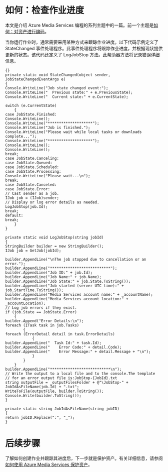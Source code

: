 <properties linkid="develop-media-services-how-to-guides-check-job-progress" urlDisplayName="Check Job Progress" pageTitle="How to Check Job Progress in Media Services - Azure" metaKeywords="" description="Learn how to use event handler code to track job progress and send status updates. Code samples are written in C# and use the Media Services SDK for .NET." metaCanonical="" services="media-services" documentationCenter="" title="How to: Check Job Progress" authors="migree" solutions="" manager="" editor="" />
<tags ms.service="media-services"
    ms.date="02/10/2015"
    wacn.date="04/11/2015"
    />

如何：检查作业进度
==================

本文是介绍 Azure Media Services 编程的系列主题中的一篇。前一个主题是[如何：对资产进行编码](http://go.microsoft.com/fwlink/?LinkID=301753&clcid=0x409)。

当你运行作业时，通常需要采用某种方式来跟踪作业进度。以下代码示例定义了 StateChanged 事件处理程序。此事件处理程序将跟踪作业进度，并根据现状提供更新的状态。该代码还定义了 LogJobStop 方法。此帮助器方法将记录错误详细信息。

``` 
{}
private static void StateChanged(object sender, JobStateChangedEventArgs e)
{
Console.WriteLine("Job state changed event:");
Console.WriteLine("  Previous state:" + e.PreviousState);
Console.WriteLine("  Current state:" + e.CurrentState);

switch (e.CurrentState)
    {
case JobState.Finished:
Console.WriteLine();
Console.WriteLine("********************");
Console.WriteLine("Job is finished.");
Console.WriteLine("Please wait while local tasks or downloads complete...");
Console.WriteLine("********************");
Console.WriteLine();
Console.WriteLine();
break;
case JobState.Canceling:
case JobState.Queued:
case JobState.Scheduled:
case JobState.Processing:
Console.WriteLine("Please wait...\n");
break;
case JobState.Canceled:
case JobState.Error:
// Cast sender as a job.
IJob job = (IJob)sender;
// Display or log error details as needed.
LogJobStop(job.Id);
break;
default:
break;
    }
}

private static void LogJobStop(string jobId)
{
StringBuilder builder = new StringBuilder();
IJob job = GetJob(jobId);

builder.AppendLine("\nThe job stopped due to cancellation or an error.");
builder.AppendLine("***************************");
builder.AppendLine("Job ID:" + job.Id);
builder.AppendLine("Job Name:" + job.Name);
builder.AppendLine("Job State:" + job.State.ToString());
builder.AppendLine("Job started (server UTC time):" + job.StartTime.ToString());
builder.AppendLine("Media Services account name:" + _accountName);
builder.AppendLine("Media Services account location:" + _accountLocation);
// Log job errors if they exist.  
if (job.State == JobState.Error)
    {
builder.Append("Error Details:\n");
foreach (ITask task in job.Tasks)
        {
foreach (ErrorDetail detail in task.ErrorDetails)
            {
builder.AppendLine("  Task Id:" + task.Id);
builder.AppendLine("    Error Code:" + detail.Code);
builder.AppendLine("    Error Message:" + detail.Message + "\n");
            }
        }
    }
builder.AppendLine("***************************\n");
// Write the output to a local file and to the console.The template 
// for an error output file is:JobStop-{JobId}.txt
string outputFile = _outputFilesFolder + @"\JobStop-" + JobIdAsFileName(job.Id) + ".txt";
WriteToFile(outputFile, builder.ToString());
Console.Write(builder.ToString());
}

private static string JobIdAsFileName(string jobID)
{
return jobID.Replace(":", "_");
}
```

后续步骤
========

了解如何创建作业并跟踪其进度后，下一步就是保护资产。有关详细信息，请参阅[如何使用 Azure Media Services 保护资产](http://go.microsoft.com/fwlink/?LinkID=301813&clcid=0x409)。

